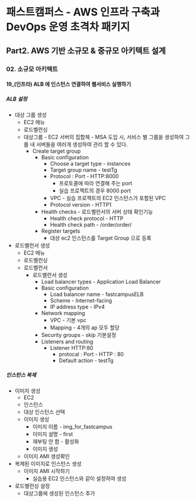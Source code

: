 # 패스트캠퍼스 - AWS 인프라 구축과 DevOps 운영 초격차 패키지

## Part2. AWS 기반 소규모 & 중규모 아키텍트 설계

### 02. 소규모 아키텍트

#### 19_(인프라) ALB 에 인스턴스 연결하여 웹서비스 실행하기



##### ALB 설정

* 대상 그룹 생성
  * EC2 메뉴
  * 로드벨런싱
  * 대상그룹 - EC2 서버의 집합체 - MSA 도입 시, 서비스 별 그룹을 생성하여 그룹 내 서버들을 여러개 생성하여 관리 할 수 있다.
    * Create target group
      * Basic configuration
        * Choose a target type - instances
        * Target group name - testTg
        * Protocol : Port - HTTP:8000
          * 프로토콜에 따라 연결해 주는 port
          * 실습 프로젝트의 경우 8000 port
        * VPC - 실습 프로젝트의 EC2 인스턴스가 포함된 VPC
        * Protocol version - HTTP1
      * Health checks - 로드벨런서의 서버 상태 확인기능
        * Health check protocol - HTTP
        * Health check path - /order/order/
      * Register targets
        * 대상 ec2 인스턴스를 Target Group 으로 등록
* 로드벨런서 생성
  * EC2 메뉴
  * 로드벨런싱
  * 로드벨런서
    * 로드벨런서 생성
      * Load balancer types -  Application Load Balancer
      * Basic configuration
        * Load balancer name - fastcampusELB
        * Scheme - Internet-facing
        * IP address type - IPv4
      * Network mapping
        * VPC - 기본 vpc
        * Mapping - 4개의 ap 모두 할당
      * Security groups - skip 기본설정
      * Listeners and routing
        * Listener HTTP:80
          * protocal : Port - HTTP : 80
          * Default action - testTg



##### 인스턴스 복제

* 이미지 생성
  * EC2
  * 인스턴스
  * 대상 인스턴스 선택
  * 이미지 생성
    * 이미지 이름 - img_for_fastcampus
    * 이미지 설명 - first
    * 재부팅 안 함 - 활성화
    * 이미지 생성
  * 이미지 AMI 생성확인
* 복제된 이미지로 인스턴스 생성
  * 이미지 AMI 시작하기
    * 실습용 EC2 인스턴스와 같이 설정하여 생성
* 로드벨런싱 설정
  * 대상그룹에 생성된 인스턴스 추가
